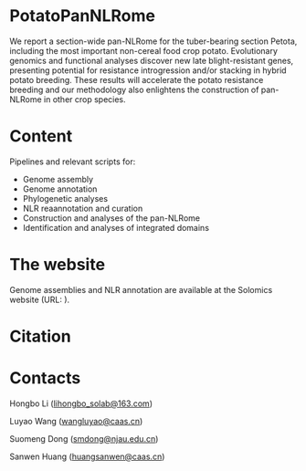 # PotatoPanNLRome
We report a section-wide pan-NLRome for the tuber-bearing section Petota, including the most important non-cereal food crop potato. Evolutionary genomics and functional analyses discover new late blight-resistant genes, presenting potential for resistance introgression and/or stacking in hybrid potato breeding. These results will accelerate the potato resistance breeding and our methodology also enlightens the construction of pan-NLRome in other crop species.

# Content

Pipelines and relevant scripts for:

- Genome assembly
- Genome annotation
- Phylogenetic analyses
- NLR reaannotation and curation
- Construction and analyses of the pan-NLRome
- Identification and analyses of integrated domains

# The website

Genome assemblies and NLR annotation are available at the Solomics website (URL: ).

# Citation

# Contacts

Hongbo Li (lihongbo_solab@163.com)

Luyao Wang (wangluyao@caas.cn)

Suomeng Dong (smdong@njau.edu.cn)

Sanwen Huang (huangsanwen@caas.cn)
